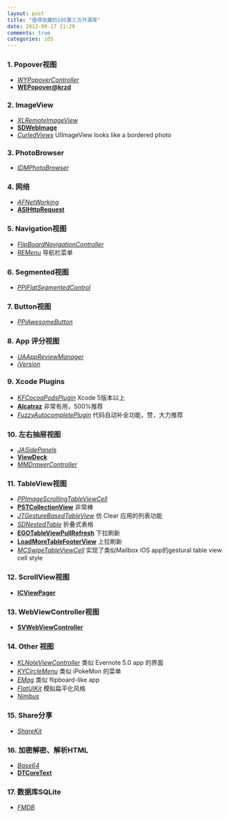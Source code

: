 ```yaml
---
layout: post
title: "值得收藏的iOS第三方开源库"
date: 2013-09-17 11:29
comments: true
categories: iOS
---
```


### 1. Popover视图
*  [_WYPopoverController_](https://github.com/nicolaschengdev/WYPopoverController)
*  [**WEPopover@krzd**](https://github.com/werner77/WEPopover)

### 2. ImageView
* [_XLRemoteImageView_](https://github.com/xmartlabs/XLRemoteImageView)
* [**SDWebImage**](https://github.com/rs/SDWebImage)
* [_CurledViews_](https://github.com/remotevision/CurledViews.git) UIImageView  looks like a bordered photo 

### 3. PhotoBrowser
* [_IDMPhotoBrowser_](https://github.com/appkraft/IDMPhotoBrowser)

### 4. 网络
* [_AFNetWorking_](https://github.com/AFNetworking/AFNetworking)
* [**ASIHttpRequest**](https://github.com/pokeb/asi-http-request)

### 5. Navigation视图
* [_FlipBoardNavigationController_](https://github.com/michaelhenry/FlipBoardNavigationController)
* [_REMenu_](https://github.com/romaonthego/REMenu.git) 导航栏菜单

### 6. Segmented视图
* [_PPiFlatSegmentedControl_](https://github.com/pepibumur/PPiFlatSegmentedControl)

### 7. Button视图
* [_PPiAwesomeButton_](https://github.com/pepibumur/PPiAwesomeButton)

### 8. App 评分视图
* [_UAAppReviewManager_](https://github.com/UrbanApps/UAAppReviewManager)
* [_iVersion_](https://github.com/nicklockwood/iVersion.git)

### 9. Xcode Plugins
* [_KFCocoaPodsPlugin_](https://github.com/ricobeck/KFCocoaPodsPlugin) Xcode 5版本以上
* [**Alcatraz**](http://mneorr.github.io/Alcatraz/) 非常有用，500%推荐
* [_FuzzyAutocompletePlugin_](https://github.com/chendo/FuzzyAutocompletePlugin) 代码自动补全功能，赞，大力推荐

### 10. 左右抽屉视图
* [_JASidePanels_](https://github.com/gotosleep/JASidePanels)
* [**ViewDeck**](https://github.com/Inferis/ViewDeck)
* [_MMDrawerController_](https://github.com/mutualmobile/MMDrawerController.git)

### 11. TableView视图
* [_PPImageScrollingTableViewCell_](https://github.com/popochess/PPImageScrollingTableViewCell)
* [**PSTCollectionView**](https://github.com/steipete/PSTCollectionView) 非常棒
* [_JTGestureBasedTableView_](https://github.com/jamztang/JTGestureBasedTableViewDemo.git) 仿 Clear 应用的列表功能
* [_SDNestedTable_](https://github.com/serverdensity/ios-SDNestedTable.git) 折叠式表格
* [**EGOTableViewPullRefresh**](https://github.com/enormego/EGOTableViewPullRefresh.git) 下拉刷新
* [**LoadMoreTableFooterView**](https://github.com/sishen/LoadMoreTableFooterView.git) 上拉刷新
* [_MCSwipeTableViewCell_](https://github.com/alikaragoz/MCSwipeTableViewCell.git) 实现了类似Mailbox iOS app的gestural table view cell style

### 12. ScrollView视图
* [**ICViewPager**](https://github.com/monsieurje/ICViewPager.git )

### 13. WebViewController视图
* [**SVWebViewController**](https://github.com/samvermette/SVWebViewController.git)

### 14. Other 视图
* [_KLNoteViewController_](https://github.com/KieranLafferty/KLNoteViewController.git) 类似 Evernote 5.0 app 的界面
* [_KYCircleMenu_](https://github.com/Kjuly/KYCircleMenu.git) 类似 iPokeMon 的菜单
* [_EMag_](https://github.com/zhiyu/emag.git) 类似 flipboard-like app
* [_FlatUIKit_](https://github.com/Grouper/FlatUIKit.git) 模拟扁平化风格
* [_Nimbus_](https://github.com/jverkoey/nimbus.git) 

### 15. Share分享
* [_ShareKit_](https://github.com/ShareKit/ShareKit.git)

### 16. 加密解密、解析HTML
* [_Base64_](https://github.com/nicklockwood/Base64.git)
* [**DTCoreText**](https://github.com/Cocoanetics/DTCoreText.git)

### 17. 数据库SQLite
* [_FMDB_](https://github.com/ccgus/fmdb.git)








